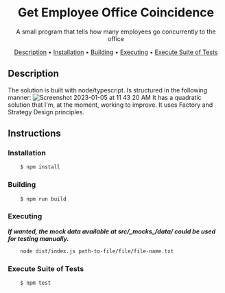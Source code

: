 <!-- markdownlint-configure-file {
  "MD013": {
    "code_blocks": false,
    "tables": false
  },
  "MD033": false,
  "MD041": false
} -->

<div align="center">

# Get Employee Office Coincidence

A small program that tells how many employees go concurrently to the office<br />

[Description](#description) •
[Installation](#installation) •
[Building](#building) •
[Executing](#executing) •
[Execute Suite of Tests ](#execute-suite-of-tests)

</div>

<div align="center">


</div>



## Description
The solution is built with node/typescript. Is structured in the following manner:
![Screenshot 2023-01-05 at 11 43 20 AM](https://user-images.githubusercontent.com/101288216/210834008-c5e2db7e-7ba2-4b2e-8cbb-577cdd32ab38.png)
It has a quadratic solution that I'm, at the moment, working to improve. It uses Factory and Strategy Design principles.
<br/>

## Instructions 

### Installation

````sh
    $ npm install 
 ````  


### Building 

````sh
    $ npm run build
 ````  
### Executing  
***If wanted, the mock data available at src/\__mocks__/data/ could be used for testing manually.***
````sh
    node dist/index.js path-to-file/file/file-name.txt
 ````  
### Execute Suite of Tests 

````sh
    $ npm test
 ```` 


